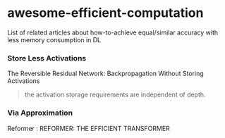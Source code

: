 # awesome-efficient-computation
List of related articles about how-to-achieve equal/similar accuracy with less memory consumption in DL

### Store Less Activations
The Reversible Residual Network: Backpropagation Without Storing Activations 
> the activation storage requirements are independent of depth.

### Via Approximation
Reformer : REFORMER: THE EFFICIENT TRANSFORMER
